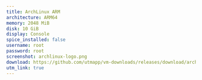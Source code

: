 ```yaml
---
title: ArchLinux ARM
architecture: ARM64
memory: 2048 MiB
disk: 10 GiB
display: Console
spice_installed: false
username: root
password: root
screenshot: archlinux-logo.png
download: https://github.com/utmapp/vm-downloads/releases/download/archlinux-arm64/archlinux-arm64-utm4.zip
utm_link: true
---
```

